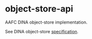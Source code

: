 # object-store-api
AAFC DINA object-store implementation.

See DINA object-store [specification](https://github.com/DINA-Web/object-store-specs).
